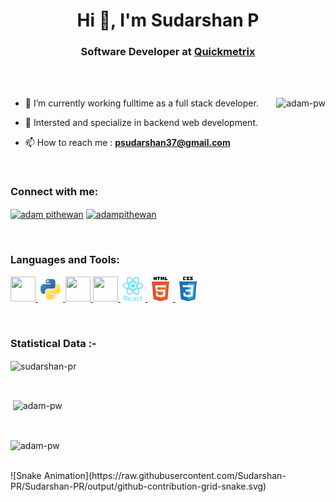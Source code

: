<h1 align="center">Hi 👋, I'm Sudarshan P</h1>
<h3 align="center">Software Developer at <a href="https://github.com/quickmetrix">Quickmetrix</a> </h3>

<br>

<br>

<p><img align="right" src="https://github.com/Adam-pw/Adam-pw/blob/main/animation_500_kxa883sd.gif" alt="adam-pw" /></p>

- 💼 I’m currently working fulltime as a full stack developer.

- 🤖 Intersted and specialize in backend web development.

- 📫 How to reach me : **psudarshan37@gmail.com**

<br>

<h3 align="left">Connect with me:</h3>
<p align="left">
  <a href="https://www.linkedin.com/in/sudarshan-p-0056331b9" target="blank"><img align="center"
      src="https://raw.githubusercontent.com/rahuldkjain/github-profile-readme-generator/master/src/images/icons/Social/linked-in-alt.svg"
      alt="adam pithewan" height="30" width="40" /></a> 
 <a href="https://twitter.com/sudarshan_pr" target="blank"><img align="center"
      src="https://raw.githubusercontent.com/rahuldkjain/github-profile-readme-generator/master/src/images/icons/Social/twitter.svg"
      alt="adampithewan" height="30" width="40" /></a> 
</p>

<br>

<h3 align="left">Languages and Tools:</h3>
<p align="left">
    <a href="https://go.dev/" target="_blank" rel="noreferrer">
        <img src="https://cdn.jsdelivr.net/gh/devicons/devicon/icons/go/go-original-wordmark.svg" width="40" height="40"/>
    </a>
    <a href="https://www.python.org" target="_blank" rel="noreferrer">
        <img src="https://raw.githubusercontent.com/devicons/devicon/master/icons/python/python-original.svg" alt="python" width="40" height="40" />
    </a>
    <a href="https://www.javascript.com/" target="_blank" rel="noreferrer">
        <img src="https://cdn.jsdelivr.net/gh/devicons/devicon/icons/javascript/javascript-original.svg" width="40" height="40" />
    </a>
    <a href="https://vuejs.org/" target="_blank" rel="noreferrer">
            <img src="https://cdn.jsdelivr.net/gh/devicons/devicon/icons/vuejs/vuejs-original.svg" width="40" height="40" />
    </a>
    <a href="https://reactjs.org/" target="_blank" rel="noreferrer">
        <img src="https://raw.githubusercontent.com/devicons/devicon/master/icons/react/react-original-wordmark.svg" alt="react" width="40" height="40" />
    </a>
    <a href="https://www.w3.org/html/" target="_blank" rel="noreferrer">
        <img src="https://raw.githubusercontent.com/devicons/devicon/master/icons/html5/html5-original-wordmark.svg" alt="html5" width="40" height="40" />
    </a>
    <a href="https://www.w3schools.com/css/" target="_blank" rel="noreferrer">
        <img src="https://raw.githubusercontent.com/devicons/devicon/master/icons/css3/css3-original-wordmark.svg" alt="css3" width="40" height="40" />
    </a>
</p>

<br>

<h3>Statistical Data :-</h3>
<p><img align="center"
    src="https://github-readme-stats.vercel.app/api/top-langs?username=sudarshan-pr&show_icons=true&locale=en&bg_color=0d1117&text_color=ffffff&layout=compact"
    alt="sudarshan-pr" 
    bg_color=#808080/></p>

<br>

<p>&nbsp;<img align="center" src="https://github-readme-stats.vercel.app/api?username=sudarshan-pr&show_icons=true&locale=en&bg_color=0d1117&text_color=ffffff&repo=convoychat"
    alt="adam-pw" /></p>

<br>

<p><img align="center" src="https://github-readme-streak-stats.herokuapp.com/?user=sudarshan-pr&theme=dark&background=0d1117&date_format=M%20j%5B%2C%20Y%5D" alt="adam-pw" /></p>

<br>
![Snake Animation](https://raw.githubusercontent.com/Sudarshan-PR/Sudarshan-PR/output/github-contribution-grid-snake.svg)
